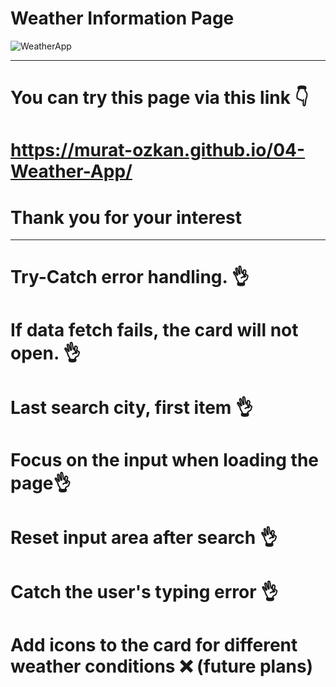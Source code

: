 # Weather Information Page
![WeatherApp](https://user-images.githubusercontent.com/57629518/215613705-d5bdf129-4003-437f-af36-11c536fd810f.gif)

*****************************************************************
# You can try this page via this link 👇
# https://murat-ozkan.github.io/04-Weather-App/
# Thank you for your interest

*****************************************************************
# Try-Catch error handling. 👌
# If data fetch fails, the card will not open. 👌
# Last search city, first item 👌
# Focus on the input when loading the page👌
# Reset input area after search 👌
# Catch the user's typing error 👌
# Add icons to the card for different weather conditions ❌ (future plans)
